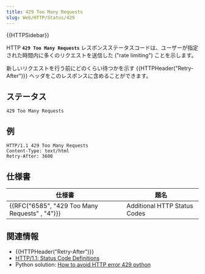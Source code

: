 ```yaml
---
title: 429 Too Many Requests
slug: Web/HTTP/Status/429
---
```


{{HTTPSidebar}}

HTTP **`429 Too Many Requests`** レスポンスステータスコードは、ユーザーが指定された時間内に多くのリクエストを送信した ("rate limiting") ことを示します。

新しいリクエストを行う前にどのくらい待つかを示す {{HTTPHeader("Retry-After")}} ヘッダをこのレスポンスに含めることができます。

## ステータス

```
429 Too Many Requests
```

## 例

```
HTTP/1.1 429 Too Many Requests
Content-Type: text/html
Retry-After: 3600
```

## 仕様書

| 仕様書                                         | 題名                         |
| ---------------------------------------------- | ---------------------------- |
| {{RFC("6585", "429 Too Many Requests" , "4")}} | Additional HTTP Status Codes |

## 関連情報

- {{HTTPHeader("Retry-After")}}
- [HTTP/1.1: Status Code Definitions](https://www.w3.org/Protocols/rfc2616/rfc2616-sec10.html)
- Python solution: [How to avoid HTTP error 429 python](https://stackoverflow.com/questions/22786068/how-to-avoid-http-error-429-too-many-requests-python)
